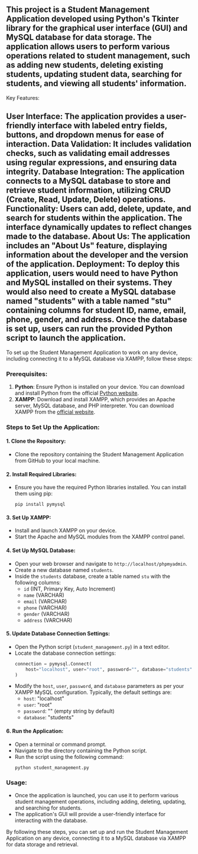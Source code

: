 
This project is a Student Management Application developed using Python's Tkinter library for the graphical user interface (GUI) and MySQL database for data storage. The application allows users to perform various operations related to student management, such as adding new students, deleting existing students, updating student data, searching for students, and viewing all students' information.
------------------------------------------------------------------------------------------------------------------------------------------------
Key Features:

User Interface: The application provides a user-friendly interface with labeled entry fields, buttons, and dropdown menus for ease of interaction.
Data Validation: It includes validation checks, such as validating email addresses using regular expressions, and ensuring data integrity.
Database Integration: The application connects to a MySQL database to store and retrieve student information, utilizing CRUD (Create, Read, Update, Delete) operations.
Functionality: Users can add, delete, update, and search for students within the application. The interface dynamically updates to reflect changes made to the database.
About Us: The application includes an "About Us" feature, displaying information about the developer and the version of the application.
Deployment:
To deploy this application, users would need to have Python and MySQL installed on their systems. They would also need to create a MySQL database named "students" with a table named "stu" containing columns for student ID, name, email, phone, gender, and address. Once the database is set up, users can run the provided Python script to launch the application.
------------------------------------------------------------------------------------------------------------------------------------------------

To set up the Student Management Application to work on any device, including connecting it to a MySQL database via XAMPP, follow these steps:

### Prerequisites:
1. **Python**: Ensure Python is installed on your device. You can download and install Python from the official [Python website](https://www.python.org/).
2. **XAMPP**: Download and install XAMPP, which provides an Apache server, MySQL database, and PHP interpreter. You can download XAMPP from the [official website](https://www.apachefriends.org/index.html).

### Steps to Set Up the Application:

#### 1. Clone the Repository:
   - Clone the repository containing the Student Management Application from GitHub to your local machine.

#### 2. Install Required Libraries:
   - Ensure you have the required Python libraries installed. You can install them using pip:
     ```
     pip install pymysql
     ```

#### 3. Set Up XAMPP:
   - Install and launch XAMPP on your device.
   - Start the Apache and MySQL modules from the XAMPP control panel.

#### 4. Set Up MySQL Database:
   - Open your web browser and navigate to `http://localhost/phpmyadmin`.
   - Create a new database named `students`.
   - Inside the `students` database, create a table named `stu` with the following columns:
     - `id` (INT, Primary Key, Auto Increment)
     - `name` (VARCHAR)
     - `email` (VARCHAR)
     - `phone` (VARCHAR)
     - `gender` (VARCHAR)
     - `address` (VARCHAR)

#### 5. Update Database Connection Settings:
   - Open the Python script (`student_management.py`) in a text editor.
   - Locate the database connection settings:
     ```python
     connection = pymysql.Connect(
         host="localhost", user="root", password="", database="students"
     )
     ```
   - Modify the `host`, `user`, `password`, and `database` parameters as per your XAMPP MySQL configuration. Typically, the default settings are:
     - `host`: "localhost"
     - `user`: "root"
     - `password`: "" (empty string by default)
     - `database`: "students"

#### 6. Run the Application:
   - Open a terminal or command prompt.
   - Navigate to the directory containing the Python script.
   - Run the script using the following command:
     ```
     python student_management.py
     ```

### Usage:
- Once the application is launched, you can use it to perform various student management operations, including adding, deleting, updating, and searching for students.
- The application's GUI will provide a user-friendly interface for interacting with the database.

By following these steps, you can set up and run the Student Management Application on any device, connecting it to a MySQL database via XAMPP for data storage and retrieval.
